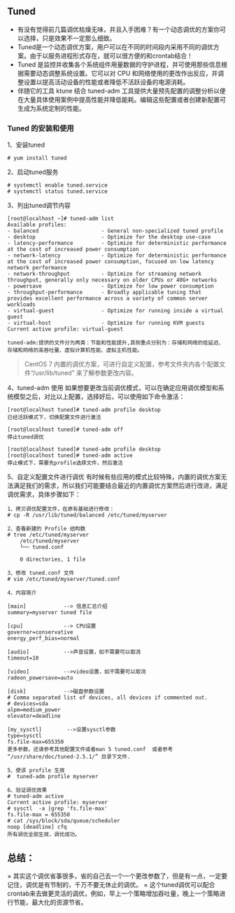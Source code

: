 ## Tuned 
* 有没有觉得前几篇调优枯燥无味，并且入手困难？有一个动态调优的方案你可以选择，只是效果不一定那么细致。
* Tuned是一个动态调优方案，用户可以在不同的时间段内采用不同的调优方案。由于以服务进程形式存在，就可以很方便的和crontab结合！
* Tuned 是监控并收集各个系统组件用量数据的守护进程，并可使用那些信息根据需要动态调整系统设置。它可以对 CPU 和网络使用的更改作出反应，并调整设置以提高活动设备的性能或者降低不活跃设备的电源消耗。
* 伴随它的工具 ktune 结合 tuned-adm 工具提供大量预先配置的调整分析以便在大量具体使用案例中提高性能并降低能耗。编辑这些配置或者创建新配置可生成为系统定制的性能。

### Tuned 的安装和使用

1、安装tuned

    # yum install tuned

2、启动tuned服务

    # systemctl enable tuned.service
    # systemctl status tuned.service

3、列出tuned调节内容

    [root@localhost ~]# tuned-adm list
    Available profiles:
    - balanced                    - General non-specialized tuned profile
    - desktop                     - Optimize for the desktop use-case
    - latency-performance         - Optimize for deterministic performance at the cost of increased power consumption
    - network-latency             - Optimize for deterministic performance at the cost of increased power consumption, focused on low latency network performance
    - network-throughput          - Optimize for streaming network throughput, generally only necessary on older CPUs or 40G+ networks
    - powersave                   - Optimize for low power consumption
    - throughput-performance      - Broadly applicable tuning that provides excellent performance across a variety of common server workloads
    - virtual-guest               - Optimize for running inside a virtual guest
    - virtual-host                - Optimize for running KVM guests
    Current active profile: virtual-guest

    tuned-adm:提供的文件分为两类：节能和性能提升,其侧重点分别为：存储和网络的低延迟、存储和网络的高吞吐量、虚拟计算机性能、虚拟主机性能。

> CentOS 7 内置的调优方案，可进行自定义配置，参考文件夹内各个配置文件“/usr/lib/tuned” 来了解参数更改内容。

4、tuned-adm 使用
如果想要更改当前调优模式，可以在确定应用调优模型和系统模型之后，对比以上配置，选择好后，可以使用如下命令激活：

    [root@localhost tuned]# tuned-adm profile desktop
    已经活跃模式下，切换配置文件进行激活

    [root@localhost tuned]# tuned-adm off 
    停止tuned调优

    [root@localhost tuned]# tuned-adm profile desktop
    [root@localhost tuned]# tuned-adm active
    停止模式下，需要先profile选择文件，然后激活

5、自定义配置文件进行调优
有时候有些应用的模式比较特殊，内置的调优方案无法满足我们的需求，所以我们可能要结合最近的内置调优方案然后进行改进，满足调优需求，具体步骤如下：

    1、拷贝调优配置文件，在原有基础进行修改：
    # cp -R /usr/lib/tuned/balanced /etc/tuned/myserver

    2、查看新建的 Profile 结构数
    # tree /etc/tuned/myserver
        /etc/tuned/myserver
        └── tuned.conf

        0 directories, 1 file

    3、修改 tuned.conf 文件
    # vim /etc/tuned/myserver/tuned.conf 

    4、内容简介

    [main]            --> 信息汇总介绍
    summary=myserver tuned file

    [cpu]             --> CPU设置
    governor=conservative
    energy_perf_bias=normal

    [audio]           -->声音设置，如不需要可以取消
    timeout=10

    [video]           -->video设置，如不需要可以取消
    radeon_powersave=auto

    [disk]            -->磁盘参数设置
    # Comma separated list of devices, all devices if commented out.
    # devices=sda
    alpm=medium_power
    elevator=deadline

    [my_sysctl]        -->设置sysctl参数
    type=sysctl              
    fs.file-max=655350     
    更多参数，还请参考其他配置文件或者man 5 tuned.conf  或者参考 “/usr/share/doc/tuned-2.5.1/” 目录下文件.

    5、使该 profile 生效
    #  tuned-adm profile myserver

    6、验证调优效果
    # tuned-adm active
    Current active profile: myserver
    # sysctl  -a |grep 'fs.file-max'
    fs.file-max = 655350
    # cat /sys/block/sda/queue/scheduler 
    noop [deadline] cfq 
    所有调优全部生效，调优成功。

## 总结：
× 其实这个调优省事很多，省的自己去一个一个更改参数了，但是有一点，一定要记住，调优是有节制的，千万不要无休止的调优。
× 这个tuned调优可以配合crontab来去做更灵活的调优，例如，早上一个策略增加吞吐量，晚上一个策略进行节能，最大化的资源节省。